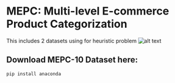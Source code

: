 # MEPC: Multi-level E-commerce Product Categorization
This includes 2 datasets using for heuristic problem
![alt text](https://github.com/DoManhQuang/ecom-product-categorization/tree/main/mepc_visualization/result/word_cloud/img.png?raw=true)


## Download MEPC-10 Dataset here:
```bash
pip install anaconda
```